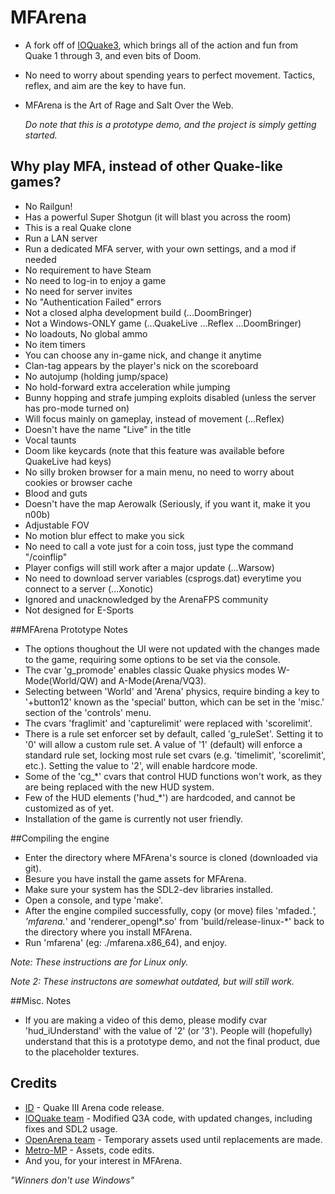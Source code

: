 # MFArena
* A fork off of [IOQuake3](https://github.com/ioquake/ioq3), which brings all of the action and fun from Quake 1 through 3, and even bits of Doom.

* No need to worry about spending years to perfect movement. Tactics, reflex, and aim are the key to have fun.

* MFArena is the Art of Rage and Salt Over the Web.

    *Do note that this is a prototype demo, and the project is simply getting started.*

## Why play MFA, instead of other Quake-like games?
- No Railgun!
- Has a powerful Super Shotgun (it will blast you across the room)
- This is a real Quake clone
- Run a LAN server
- Run a dedicated MFA server, with your own settings, and a mod if needed
- No requirement to have Steam
- No need to log-in to enjoy a game
- No need for server invites
- No "Authentication Failed" errors
- Not a closed alpha development build (...DoomBringer)
- Not a Windows-ONLY game (...QuakeLive ...Reflex ...DoomBringer)
- No loadouts, No global ammo
- No item timers
- You can choose any in-game nick, and change it anytime
- Clan-tag appears by the player's nick on the scoreboard
- No autojump (holding jump/space)
- No hold-forward extra acceleration while jumping
- Bunny hopping and strafe jumping exploits disabled (unless the server has pro-mode turned on)
- Will focus mainly on gameplay, instead of movement (...Reflex)
- Doesn't have the name "Live" in the title
- Vocal taunts
- Doom like keycards (note that this feature was available before QuakeLive had keys)
- No silly broken browser for a main menu, no need to worry about cookies or browser cache
- Blood and guts
- Doesn't have the map Aerowalk (Seriously, if you want it, make it you n00b)
- Adjustable FOV
- No motion blur effect to make you sick
- No need to call a vote just for a coin toss, just type the command "/coinflip"
- Player configs will still work after a major update (...Warsow)
- No need to download server variables (csprogs.dat) everytime you connect to a server (...Xonotic)
- Ignored and unacknowledged by the ArenaFPS community
- Not designed for E-Sports

##MFArena Prototype Notes
* The options thoughout the UI were not updated with the changes made to the game, requiring some options to be set via the console.
* The cvar 'g_promode' enables classic Quake physics modes W-Mode(World/QW) and A-Mode(Arena/VQ3).
* Selecting between 'World' and 'Arena' physics, require binding a key to '+button12' known as the 'special' button, which can be set in the 'misc.' section of the 'controls' menu.
* The cvars 'fraglimit' and 'capturelimit' were replaced with 'scorelimit'.
* There is a rule set enforcer set by default, called 'g_ruleSet'.  Setting it to '0' will allow a custom rule set.  A value of '1' (default) will enforce a standard rule set, locking most rule set cvars (e.g. 'timelimit', 'scorelimit', etc.).  Setting the value to '2', will enable hardcore mode.
* Some of the 'cg_*' cvars that control HUD functions won't work, as they are being replaced with the new HUD system.
* Few of the HUD elements ('hud_*') are hardcoded, and cannot be customized as of yet.
* Installation of the game is currently not user friendly.

##Compiling the engine
* Enter the directory where MFArena's source is cloned (downloaded via git).
* Besure you have install the game assets for MFArena.
* Make sure your system has the SDL2-dev libraries installed.
* Open a console, and type 'make'.
* After the engine compiled successfully, copy (or move) files 'mfaded.*', 'mfarena.*' and 'renderer_opengl*.so' from 'build/release-linux-*' back to the directory where you install MFArena.
* Run 'mfarena' (eg: ./mfarena.x86_64), and enjoy.

*Note: These instructions are for Linux only.*

*Note 2: These instructons are somewhat outdated, but will still work.*

##Misc. Notes
* If you are making a video of this demo, please modify cvar 'hud_iUnderstand' with the value of '2' (or '3').  People will (hopefully) understand that this is a prototype demo, and not the final product, due to the placeholder textures.

## Credits
* [ID](https://github.com/id-Software) - Quake III Arena code release.
* [IOQuake team](https://github.com/ioquake) - Modified Q3A code, with updated changes, including fixes and SDL2 usage.
* [OpenArena team](https://github.com/OpenArena/) - Temporary assets used until replacements are made.
* [Metro-MP](https://github.com/Metro-MP) - Assets, code edits.
* And you, for your interest in MFArena.

*"Winners don't use Windows"*